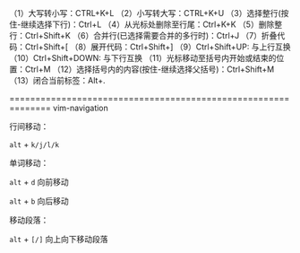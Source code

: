 （1）大写转小写：CTRL+K+L
（2）小写转大写：CTRL+K+U
（3）选择整行(按住-继续选择下行)：Ctrl+L
（4）从光标处删除至行尾：Ctrl+K+K
（5）删除整行：Ctrl+Shift+K
（6）合并行(已选择需要合并的多行时)：Ctrl+J
（7）折叠代码：Ctrl+Shift+[
（8）展开代码：Ctrl+Shift+]
（9）Ctrl+Shift+UP: 与上行互换
（10）Ctrl+Shift+DOWN: 与下行互换
（11）光标移动至括号内开始或结束的位置：Ctrl+M
（12）选择括号内的内容(按住-继续选择父括号)：Ctrl+Shift+M
（13）闭合当前标签：Alt+. 

==============================================================
vim-navigation

行间移动：

`alt` + `k/j/l/k`

单词移动：

`alt` + `d` 向前移动

`alt` + `b` 向后移动

移动段落：

`alt` + `[/]` 向上向下移动段落


